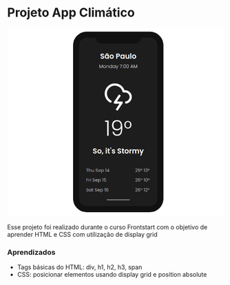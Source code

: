 # Projeto App Climático

![Projeto Preview](https://github.com/Isabella-Lopes-Vilhaba/app-clima/blob/master/assets/app-clima.png?raw=true)

Esse projeto foi realizado durante o curso Frontstart com o objetivo de aprender HTML e CSS com utilização de display grid

### Aprendizados
- Tags básicas do HTML: div, h1, h2, h3, span
- CSS: posicionar elementos usando display grid e position absolute